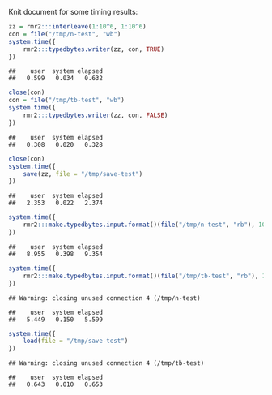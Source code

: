 Knit document for some timing results:


```r
zz = rmr2:::interleave(1:10^6, 1:10^6)
con = file("/tmp/n-test", "wb")
system.time({
    rmr2:::typedbytes.writer(zz, con, TRUE)
})
```

```
##    user  system elapsed 
##   0.599   0.034   0.632
```

```r
close(con)
con = file("/tmp/tb-test", "wb")
system.time({
    rmr2:::typedbytes.writer(zz, con, FALSE)
})
```

```
##    user  system elapsed 
##   0.308   0.020   0.328
```

```r
close(con)
system.time({
    save(zz, file = "/tmp/save-test")
})
```

```
##    user  system elapsed 
##   2.353   0.022   2.374
```

```r
system.time({
    rmr2:::make.typedbytes.input.format()(file("/tmp/n-test", "rb"), 10^6)
})
```

```
##    user  system elapsed 
##   8.955   0.398   9.354
```

```r
system.time({
    rmr2:::make.typedbytes.input.format()(file("/tmp/tb-test", "rb"), 10^6)
})
```

```
## Warning: closing unused connection 4 (/tmp/n-test)
```

```
##    user  system elapsed 
##   5.449   0.150   5.599
```

```r
system.time({
    load(file = "/tmp/save-test")
})
```

```
## Warning: closing unused connection 4 (/tmp/tb-test)
```

```
##    user  system elapsed 
##   0.643   0.010   0.653
```

